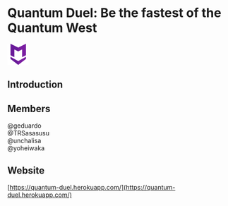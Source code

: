 # Quantum Duel: Be the fastest of the Quantum West
![alt text](https://github.com/adam-p/markdown-here/raw/master/src/common/images/icon48.png "Logo Title Text 1")
## Introduction


## Members
@geduardo  
@TRSasasusu  
@unchalisa  
@yoheiwaka

## Website

[https://quantum-duel.herokuapp.com/](https://quantum-duel.herokuapp.com/)
